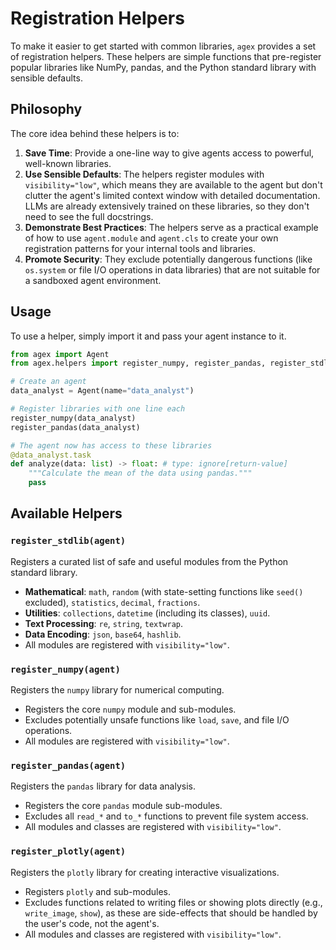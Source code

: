 # Registration Helpers

To make it easier to get started with common libraries, `agex` provides a set of registration helpers. These helpers are simple functions that pre-register popular libraries like NumPy, pandas, and the Python standard library with sensible defaults.

## Philosophy

The core idea behind these helpers is to:

1.  **Save Time**: Provide a one-line way to give agents access to powerful, well-known libraries.
2.  **Use Sensible Defaults**: The helpers register modules with `visibility="low"`, which means they are available to the agent but don't clutter the agent's limited context window with detailed documentation. LLMs are already extensively trained on these libraries, so they don't need to see the full docstrings.
3.  **Demonstrate Best Practices**: The helpers serve as a practical example of how to use `agent.module` and `agent.cls` to create your own registration patterns for your internal tools and libraries.
4.  **Promote Security**: They exclude potentially dangerous functions (like `os.system` or file I/O operations in data libraries) that are not suitable for a sandboxed agent environment.

## Usage

To use a helper, simply import it and pass your agent instance to it.

```python
from agex import Agent
from agex.helpers import register_numpy, register_pandas, register_stdlib

# Create an agent
data_analyst = Agent(name="data_analyst")

# Register libraries with one line each
register_numpy(data_analyst)
register_pandas(data_analyst)

# The agent now has access to these libraries
@data_analyst.task
def analyze(data: list) -> float: # type: ignore[return-value]
    """Calculate the mean of the data using pandas."""
    pass
```


## Available Helpers

### `register_stdlib(agent)`

Registers a curated list of safe and useful modules from the Python standard library.

-   **Mathematical**: `math`, `random` (with state-setting functions like `seed()` excluded), `statistics`, `decimal`, `fractions`.
-   **Utilities**: `collections`, `datetime` (including its classes), `uuid`.
-   **Text Processing**: `re`, `string`, `textwrap`.
-   **Data Encoding**: `json`, `base64`, `hashlib`.
-   All modules are registered with `visibility="low"`.

### `register_numpy(agent)`

Registers the `numpy` library for numerical computing.

-   Registers the core `numpy` module and sub-modules.
-   Excludes potentially unsafe functions like `load`, `save`, and file I/O operations.
-   All modules are registered with `visibility="low"`.

### `register_pandas(agent)`

Registers the `pandas` library for data analysis.

-   Registers the core `pandas` module sub-modules.
-   Excludes all `read_*` and `to_*` functions to prevent file system access.
-   All modules and classes are registered with `visibility="low"`.

### `register_plotly(agent)`

Registers the `plotly` library for creating interactive visualizations.

-   Registers `plotly` and sub-modules.
-   Excludes functions related to writing files or showing plots directly (e.g., `write_image`, `show`), as these are side-effects that should be handled by the user's code, not the agent's.
-   All modules and classes are registered with `visibility="low"`.
